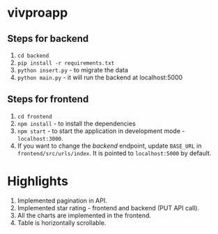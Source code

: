 # vivproapp

## Steps for backend

1. ```cd backend```
2. ```pip install -r requirements.txt```
3. ```python insert.py``` - to migrate the data
4. ```python main.py``` - it will run the backend at localhost:5000

## Steps for frontend
1. ```cd frontend```
2. ```npm install``` - to install the dependencies
3. ```npm start``` - to start the application in development mode - ```localhost:3000```.
4. If you want to change the *backend* endpoint, update ```BASE_URL``` in ```frontend/src/urls/index```. It is pointed to ```localhost:5000``` by default.

# Highlights
1. Implemented pagination in API.
2. Implemented star rating - frontend and backend (PUT API call).
3. All the charts are implemented in the frontend.
4. Table is horizontally scrollable.
